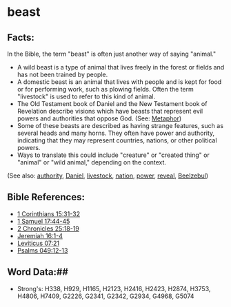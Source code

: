 # beast #

## Facts: ##

In the Bible, the term "beast" is often just another way of saying "animal."

* A wild beast is a type of animal that lives freely in the forest or fields and has not been trained by people.
* A domestic beast is an animal that lives with people and is kept for food or for performing work, such as plowing fields. Often the term "livestock" is used to refer to this kind of animal.
* The Old Testament book of Daniel and the New Testament book of Revelation describe visions which have beasts that represent evil powers and authorities that oppose God.  (See: [Metaphor](rc://en/ta/man/translate/figs-metaphor))
* Some of these beasts are described as having strange features, such as several heads and many horns. They often have power and authority, indicating that they may represent countries, nations, or other political powers.
* Ways to translate this could include "creature" or "created thing" or "animal" or "wild animal," depending on the context.

(See also: [authority](../kt/authority.md), [Daniel](../other/daniel.md), [livestock](../other/livestock.md), [nation](../other/nation.md), [power](../kt/power.md), [reveal](../kt/reveal.md), [Beelzebul](../other/beelzebul.md))

## Bible References: ##

* [1 Corinthians 15:31-32](rc://en/tn/help/1co/15/31)
* [1 Samuel 17:44-45](rc://en/tn/help/1sa/17/44)
* [2 Chronicles 25:18-19](rc://en/tn/help/2ch/25/18)
* [Jeremiah 16:1-4](rc://en/tn/help/jer/16/01)
* [Leviticus 07:21](rc://en/tn/help/lev/07/21)
* [Psalms 049:12-13](rc://en/tn/help/psa/049/012)

## Word Data:##

* Strong's: H338, H929, H1165, H2123, H2416, H2423, H2874, H3753, H4806, H7409, G2226, G2341, G2342, G2934, G4968, G5074

